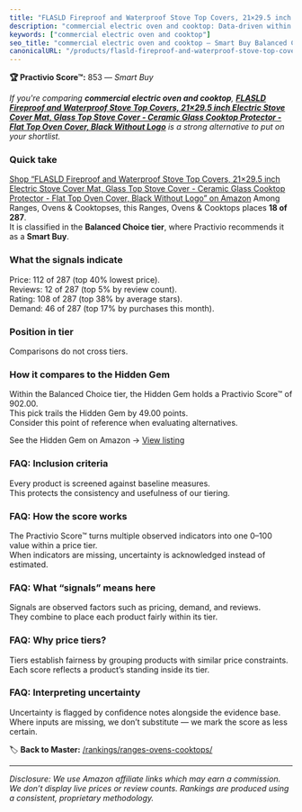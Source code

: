 ```yaml
---
title: "FLASLD Fireproof and Waterproof Stove Top Covers, 21×29.5 inch Electric Stove Cover Mat, Glass Top Stove Cover - Ceramic Glass Cooktop Protector - Flat Top Oven Cover, Black Without Logo"
description: "commercial electric oven and cooktop: Data-driven within Balanced Choice ranking using the Practivio Score™. Positioned by quality, value, demand, findability,…"
keywords: ["commercial electric oven and cooktop"]
seo_title: "commercial electric oven and cooktop — Smart Buy Balanced Choice (2025)"
canonicalURL: "/products/flasld-fireproof-and-waterproof-stove-top-covers-21295-inch-electric-stove-cover-mat-glass-top-stove-cover-ceramic-glass-cooktop-protector-flat-top-oven-cover-black-without-logo-B0BM43Q7ZG/"
---
```


**🏆 Practivio Score™:** 853 — _Smart Buy_


*If you're comparing **commercial electric oven and cooktop**, **[FLASLD Fireproof and Waterproof Stove Top Covers, 21×29.5 inch Electric Stove Cover Mat, Glass Top Stove Cover - Ceramic Glass Cooktop Protector - Flat Top Oven Cover, Black Without Logo](https://www.amazon.com/dp/B0BM43Q7ZG?tag=practivio-20)** is a strong alternative to put on your shortlist.*
### Quick take
[Shop “FLASLD Fireproof and Waterproof Stove Top Covers, 21×29.5 inch Electric Stove Cover Mat, Glass Top Stove Cover - Ceramic Glass Cooktop Protector - Flat Top Oven Cover, Black Without Logo” on Amazon](https://www.amazon.com/dp/B0BM43Q7ZG?tag=practivio-20)
Among Ranges, Ovens & Cooktopses, this Ranges, Ovens & Cooktops places **18 of 287**.  
It is classified in the **Balanced Choice tier**, where Practivio recommends it as a **Smart Buy**.

### What the signals indicate
Price: 112 of 287 (top 40% lowest price).  
Reviews: 12 of 287 (top 5% by review count).  
Rating: 108 of 287 (top 38% by average stars).  
Demand: 46 of 287 (top 17% by purchases this month).

### Position in tier
Comparisons do not cross tiers.

### How it compares to the Hidden Gem
Within the Balanced Choice tier, the Hidden Gem holds a Practivio Score™ of 902.00.  
This pick trails the Hidden Gem by 49.00 points.  
Consider this point of reference when evaluating alternatives.  

See the Hidden Gem on Amazon → [View listing](https://www.amazon.com/dp/B0824W5FWS?tag=practivio-20)

### FAQ: Inclusion criteria
Every product is screened against baseline measures.  
This protects the consistency and usefulness of our tiering.

### FAQ: How the score works
The Practivio Score™ turns multiple observed indicators into one 0–100 value within a price tier.  
When indicators are missing, uncertainty is acknowledged instead of estimated.

### FAQ: What “signals” means here
Signals are observed factors such as pricing, demand, and reviews.  
They combine to place each product fairly within its tier.

### FAQ: Why price tiers?
Tiers establish fairness by grouping products with similar price constraints.  
Each score reflects a product’s standing inside its tier.

### FAQ: Interpreting uncertainty
Uncertainty is flagged by confidence notes alongside the evidence base.  
Where inputs are missing, we don’t substitute — we mark the score as less certain.


🏷️ **Back to Master:** [/rankings/ranges-ovens-cooktops/](/rankings/ranges-ovens-cooktops/)

---
_Disclosure: We use Amazon affiliate links which may earn a commission. We don’t display live prices or review counts. Rankings are produced using a consistent, proprietary methodology._
